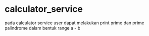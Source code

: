 # calculator_service
pada calculator service user dapat melakukan print prime dan prime palindrome dalam bentuk range a - b
